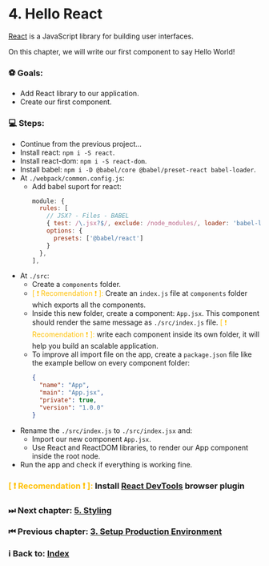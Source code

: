 # 4. Hello React

[React](https://reactjs.org/) is a JavaScript library for building user interfaces. 

On this chapter, we will write our first component to say Hello World!

### ⚽️ Goals: 
  * Add React library to our application.
  * Create our first component. 

### 💻 Steps: 

  * Continue from the previous project...
  * Install react: `npm i -S react`.
  * Install react-dom: `npm i -S react-dom`.
   * Install babel: `npm i -D @babel/core @babel/preset-react babel-loader`.
  * At `./webpack/common.config.js`:
    * Add babel suport for react: 
      ```javascript
      module: {
        rules: [
          // JSX? - Files - BABEL
          { test: /\.jsx?$/, exclude: /node_modules/, loader: 'babel-loader',
          options: {
            presets: ['@babel/react']
          }
        },
      ],
      ```
  * At `./src`:
    * Create a `components` folder.
    * <span style="color:#ffc107">[ ❗ Recomendation ❗ ]:</span> Create an `index.js` file at `components` folder which exports all the components.
    * Inside this new folder, create a component: `App.jsx`. This component should render the same message as `./src/index.js` file. <span style="color:#ffc107">[ ❗ Recomendation ❗ ]:</span> write each component inside its own folder, it will help you build an scalable application.
    * To improve all import file on the app, create a `package.json` file like the example bellow on every component folder: 
      ```json
      {
        "name": "App",
        "main": "App.jsx",
        "private": true,
        "version": "1.0.0"
      }
      ```
  * Rename the `./src/index.js` to `./src/index.jsx` and:
    * Import our new component `App.jsx`.
    * Use React and ReactDOM libraries, to render our App component inside the root node. 
  * Run the app and check if everything is working fine.

### <span style="color:#ffc107">[ ❗ Recomendation ❗ ]:</span> Install [React DevTools](https://reactjs.org/blog/2015/09/02/new-react-developer-tools.html#installation) browser plugin

### ⏭ Next chapter: [5. Styling](../5.%20Styling/Readme.md)

### ⏮ Previous chapter: [3. Setup Production Environment](../3.%20Setup%20Production%20Environment/Readme.md)

### ℹ️ Back to: [Index](../README.md)

